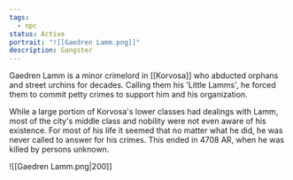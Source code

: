 ```yaml
---
tags:
  - npc
status: Active
portrait: "![[Gaedren Lamm.png]]"
description: Gangster
---
```

Gaedren Lamm is a minor crimelord in [[Korvosa]] who abducted orphans and street urchins for decades. Calling them his 'Little Lamms', he forced them to commit petty crimes to support him and his organization.

While a large portion of Korvosa's lower classes had dealings with Lamm, most of the city's middle class and nobility were not even aware of his existence. For most of his life it seemed that no matter what he did, he was never called to answer for his crimes. This ended in 4708 AR, when he was killed by persons unknown.

![[Gaedren Lamm.png|200]]